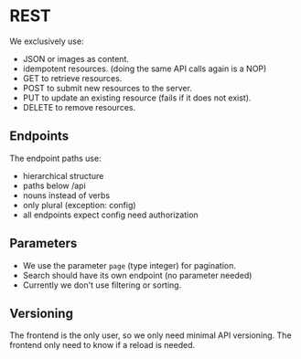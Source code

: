 # REST

We exclusively use:

- JSON or images as content.
- idempotent resources.
  (doing the same API calls again is a NOP)
- GET to retrieve resources.
- POST to submit new resources to the server.
- PUT to update an existing resource (fails if it does not exist).
- DELETE to remove resources.

## Endpoints

The endpoint paths use:

- hierarchical structure
- paths below /api
- nouns instead of verbs
- only plural (exception: config)
- all endpoints expect config need authorization

## Parameters

- We use the parameter `page` (type integer) for pagination.
- Search should have its own endpoint (no parameter needed)
- Currently we don't use filtering or sorting.

## Versioning

The frontend is the only user, so we only need minimal API versioning.
The frontend only need to know if a reload is needed.
